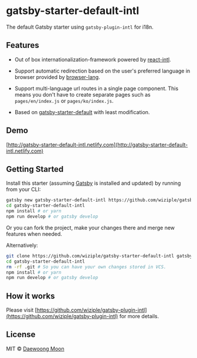 # gatsby-starter-default-intl

The default Gatsby starter using `gatsby-plugin-intl` for i18n.

## Features

- Out of box internationalization-framework powered by [react-intl](https://github.com/yahoo/react-intl). 

- Support automatic redirection based on the user's preferred language in browser provided by [browser-lang](https://github.com/wiziple/browser-lang).

- Support multi-language url routes in a single page component. This means you don't have to create separate pages such as `pages/en/index.js` or `pages/ko/index.js`.

- Based on [gatsby-starter-default](https://github.com/gatsbyjs/gatsby-starter-default) with least modification.

## Demo

[http://gatsby-starter-default-intl.netlify.com](http://gatsby-starter-default-intl.netlify.com)

## Getting Started

Install this starter (assuming [Gatsby](https://github.com/gatsbyjs/gatsby/) is installed and updated) by running from your CLI:


```sh
gatsby new gatsby-starter-default-intl https://github.com/wiziple/gatsby-starter-default-intl
cd gatsby-starter-default-intl
npm install # or yarn
npm run develop # or gatsby develop
```

Or you can fork the project, make your changes there and merge new features when needed.

Alternatively:

```sh
git clone https://github.com/wiziple/gatsby-starter-default-intl gatsby-starter-default-intl # Clone the project
cd gatsby-starter-default-intl
rm -rf .git # So you can have your own changes stored in VCS.
npm install # or yarn
npm run develop # or gatsby develop
```

## How it works

Please visit [https://github.com/wiziple/gatsby-plugin-intl](https://github.com/wiziple/gatsby-plugin-intl) for more details.

## License

MIT &copy; [Daewoong Moon](https://github.com/wiziple)